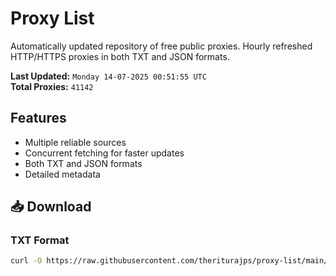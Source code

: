 # Proxy List

Automatically updated repository of free public proxies. Hourly refreshed HTTP/HTTPS proxies in both TXT and JSON formats.

**Last Updated:** `Monday 14-07-2025 00:51:55 UTC`  
**Total Proxies:** `41142`

## Features
- Multiple reliable sources
- Concurrent fetching for faster updates
- Both TXT and JSON formats
- Detailed metadata

## 📥 Download

### TXT Format
```bash
curl -O https://raw.githubusercontent.com/theriturajps/proxy-list/main/proxies.txt